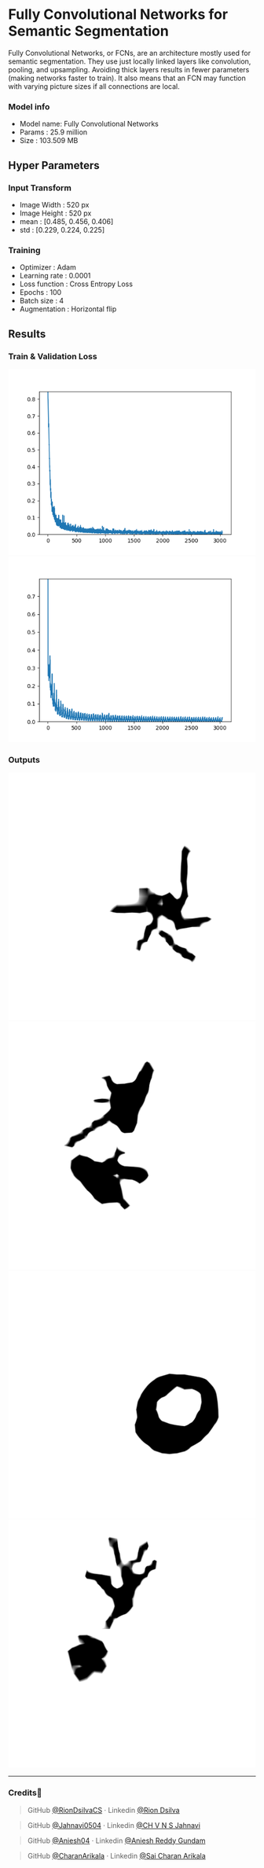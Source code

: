 # Fully Convolutional Networks for Semantic Segmentation

Fully Convolutional Networks, or FCNs, are an architecture mostly used for semantic segmentation. They use just locally linked layers like convolution, pooling, and upsampling. Avoiding thick layers results in fewer parameters (making networks faster to train). It also means that an FCN may function with varying picture sizes if all connections are local.

### Model info
- Model name: Fully Convolutional Networks
- Params : 25.9 million
- Size : 103.509 MB

## Hyper Parameters 

### Input Transform
- Image Width : 520 px
- Image Height : 520 px
- mean : [0.485, 0.456, 0.406]
- std : [0.229, 0.224, 0.225]

### Training
- Optimizer : Adam
- Learning rate : 0.0001
- Loss function : Cross Entropy Loss
- Epochs : 100
- Batch size : 4
- Augmentation : Horizontal flip

## Results 

### Train & Validation Loss
![train_loss](./experiments/exp02/results/ver_0/train.png)
![val_loss](./experiments/exp02/results/ver_0/val.png)

### Outputs 
![img_1](./experiments/exp02/results/ver_0/117.png)
![img_2](./experiments/exp02/results/ver_0/118.png)
![img_3](./experiments/exp02/results/ver_0/132.png)
![img_4](./experiments/exp02/results/ver_0/148.png)

----
### Credits💫

>GitHub [@RionDsilvaCS](https://github.com/RionDsilvaCS)  ·  Linkedin [@Rion Dsilva](https://www.linkedin.com/in/rion-dsilva-043464229/)


>GitHub [@Jahnavi0504](https://github.com/Jahnavi0504)        ·  Linkedin [@CH V N S Jahnavi](https://www.linkedin.com/in/ch-v-n-s-jahnavi-51a8ab259/)


>GitHub [@Aniesh04](https://github.com/Aniesh04)        ·  Linkedin [@Aniesh Reddy Gundam](https://www.linkedin.com/in/aniesh-reddy-gundam-016365232/)


>GitHub [@CharanArikala](https://github.com/CharanArikala)        ·  Linkedin [@Sai Charan Arikala](https://www.linkedin.com/in/sai-charan-arikala-b73178219/)